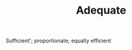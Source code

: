---
title: Adequate
permalink: "/definitions/adequate.html"
body: Sufficient'; proportionate; equally efficient
published_at: '2018-07-07'
layout: post
---